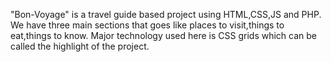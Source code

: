 "Bon-Voyage" is a travel guide based project using HTML,CSS,JS and PHP. We have three main sections that goes like places to visit,things to eat,things to know.
Major technology used here is CSS grids which can be called the highlight of the project.
